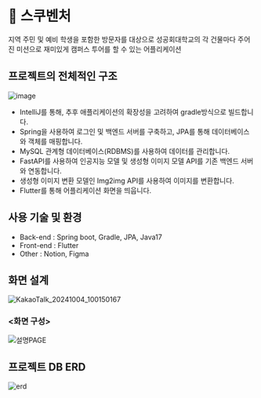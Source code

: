 # 🏫 스쿠벤처
지역 주민 및 예비 학생을 포함한 방문자를 대상으로 성공회대학교의 각 건물마다 주어진 미션으로 재미있게 캠퍼스 투어를 할 수 있는 어플리케이션

## 프로젝트의 전체적인 구조
![image](https://github.com/user-attachments/assets/0ba2e3a0-1623-4f48-ad9d-b8ebb6387ec9)
- IntelliJ를 통해, 추후 애플리케이션의 확장성을 고려하여 gradle방식으로 빌드합니다.
- Spring을 사용하여 로그인 및 백엔드 서버를 구축하고, JPA를 통해 데이터베이스와 객체를 매핑합니다.
- MySQL 관계형 데이터베이스(RDBMS)를 사용하여 데이터를 관리합니다.
- FastAPI를 사용하여 인공지능 모델 및 생성형 이미지 모델 API를 기존 백엔드 서버와 연동합니다.
- 생성형 이미지 변환 모델인 Img2img API를 사용하여 이미지를 변환합니다.
- Flutter를 통해 어플리케이션 화면을 띄웁니다.

## 사용 기술 및 환경
- Back-end : Spring boot, Gradle, JPA, Java17
- Front-end : Flutter
- Other : Notion, Figma

## 화면 설계
![KakaoTalk_20241004_100150167](https://github.com/user-attachments/assets/a2334004-aff1-4d9e-bdf5-410b8198c5e9)

### <화면 구성>
![설명PAGE](https://github.com/user-attachments/assets/439fa4a2-1637-4811-9122-488e2b831fe7)

## 프로젝트 DB ERD
![erd](https://github.com/user-attachments/assets/f77087d9-097c-486f-9372-885e44e4f03d)
